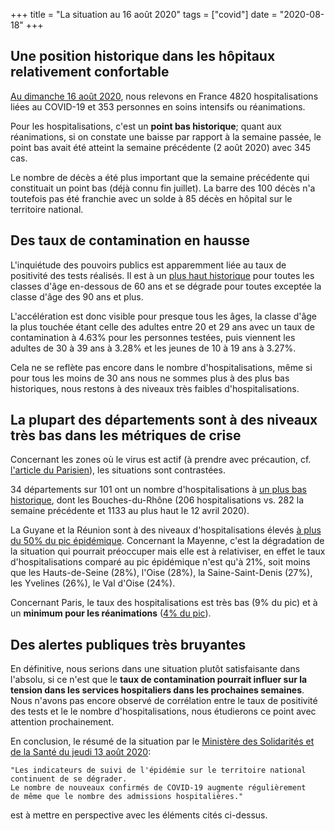 +++
title = "La situation au 16 août 2020"
tags = ["covid"]
date = "2020-08-18"
+++


## Une position historique dans les hôpitaux relativement confortable

<a href="../h1basic/" target="_blank">Au dimanche 16 août 2020</a>, nous relevons en France 4820 hospitalisations liées au COVID-19 et 353 personnes en soins intensifs ou réanimations.

Pour les hospitalisations, c'est un **point bas historique**; quant aux réanimations, si on constate une baisse par rapport à la semaine passée, le point bas avait été atteint la semaine précédente (2 août 2020) avec 345 cas.

Le nombre de décès a été plus important que la semaine précédente qui constituait un point bas (déjà connu fin juillet). La barre des 100 décès n'a toutefois pas été franchie avec un solde à  85 décès en hôpital sur le territoire national.


## Des taux de contamination en hausse

L'inquiétude des pouvoirs publics est apparemment liée au taux de positivité des tests réalisés. Il est à un <a href="../sp13/" target="_blank">plus haut historique</a> pour toutes les classes d'âge en-dessous de 60 ans et se dégrade pour toutes exceptée la classe d'âge des 90 ans et plus.

L'accélération est donc visible pour presque tous les âges, la classe d'âge la plus touchée étant celle des adultes entre 20 et 29 ans avec un taux de contamination à 4.63% pour les personnes testées, puis viennent les adultes de 30 à 39 ans à 3.28% et les jeunes de 10 à 19 ans à 3.27%.

Cela ne se reflète pas encore dans le nombre d'hospitalisations, même si pour tous les moins de 30 ans nous ne sommes plus à des plus bas historiques, nous restons à des niveaux très faibles d'hospitalisations.


## La plupart des départements sont à des niveaux très bas dans les métriques de crise

Concernant les zones où le virus est actif (à prendre avec précaution, cf. <a href="https://www.leparisien.fr/societe/covid-19-ces-deux-failles-qui-biaisent-le-nombre-reel-de-nouveaux-cas-a-paris-14-08-2020-8367897.php" target="_blank">l'article du Parisien</a>), les situations sont contrastées.

34 départements sur 101 ont un nombre d'hospitalisations à <a href="../h1hostp/" target="_blank">un plus bas historique</a>, dont les Bouches-du-Rhône (206 hospitalisations vs. 282 la semaine précédente et 1133 au plus haut le 12 avril 2020).

La Guyane et la Réunion sont à des niveaux d'hospitalisations élevés <a href="../h1hosp2/" target="_blank">à plus du 50% du pic épidémique</a>. Concernant la Mayenne, c'est la dégradation de la situation qui pourrait préoccuper mais elle est à relativiser, en effet le taux d'hospitalisations comparé au pic épidémique n'est qu'à 21%, soit moins que les Hauts-de-Seine (28%), l'Oise (28%), la Saine-Saint-Denis (27%), les Yvelines (26%), le Val d'Oise (24%).

Concernant Paris, le taux des hospitalisations est très bas (9% du pic) et à un **minimum pour les réanimations** (<a href="../h1rea2/" target="_blank">4% du pic</a>).


## Des alertes publiques très bruyantes

En définitive, nous serions dans une situation plutôt satisfaisante dans l'absolu, si ce n'est que le **taux de contamination pourrait influer sur la tension dans les services hospitaliers dans les prochaines semaines**. Nous n'avons pas encore observé de corrélation entre le taux de positivité des tests et le le nombre d'hospitalisations, nous étudierons ce point avec attention prochainement.

En conclusion, le résumé de la situation par le <a href="https://solidarites-sante.gouv.fr/actualites/presse/communiques-de-presse/article/point-de-situation-covid-19-communique-de-presse-du-13-aout-2020" target="_blank">Ministère des Solidarités et de la Santé du jeudi 13 août 2020</a>:
    
    "Les indicateurs de suivi de l'épidémie sur le territoire national
    continuent de se dégrader.
    Le nombre de nouveaux confirmés de COVID-19 augmente régulièrement
    de même que le nombre des admissions hospitalières."

est à mettre en perspective avec les éléments cités ci-dessus.

